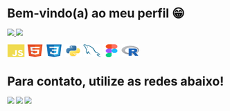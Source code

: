 # Bem-vindo(a) ao meu perfil 😁

<div>
    <a href="https://github.com/GaryRainer">
    <img height=" 170em"
        src="https://github-readme-stats.vercel.app/api?username=GaryRainer&theme=tokyonight&hide_border=false&include_all_commits=false&count_private=false" />
    <img height="170em"
        src="https://github-readme-stats.vercel.app/api/top-langs/?username=GaryRainer&theme=tokyonight&hide_border=false&include_all_commits=false&count_private=false&layout=compact" />
    </a>
</div>

<div style="display: inline_block"><br>
    <img align="center" alt="JS" height="30" width="40"
        src="https://raw.githubusercontent.com/devicons/devicon/master/icons/javascript/javascript-plain.svg">
    <img align="center" alt="HTML" height="30" width="40"
        src="https://raw.githubusercontent.com/devicons/devicon/master/icons/html5/html5-original.svg">
    <img align="center" alt="CSS" height="30" width="40"
        src="https://raw.githubusercontent.com/devicons/devicon/master/icons/css3/css3-original.svg">
    <img align="center" alt="Python" height="30" width="40"
        src="https://raw.githubusercontent.com/devicons/devicon/master/icons/python/python-original.svg">
    <img align="center" alt="MySQL" height="30" width="40"
        src="https://raw.githubusercontent.com/devicons/devicon/master/icons/mysql/mysql-original.svg">
    <img align="center" alt="Figma" height="30" width="40"
        src="https://raw.githubusercontent.com/devicons/devicon/master/icons/figma/figma-original.svg">
    <img align="center" alt="R" height="30" width="40"
        src="https://raw.githubusercontent.com/devicons/devicon/master/icons/r/r-original.svg">
</div>

# Para contato, utilize as redes abaixo!

<div> 
  <a href="https://discord.gg/ZEHhTejS" target="_blank"><img src="https://img.shields.io/badge/Discord-7289DA?style=for-the-badge&logo=discord&logoColor=white" target="_blank"></a> 
  <a href="https://www.linkedin.com/in/garyrainercv" target="_blank"><img src="https://img.shields.io/badge/-LinkedIn-%230077B5?style=for-the-badge&logo=linkedin&logoColor=white" target="_blank"></a>
    <a href="https://wa.me/5583988044923" target="_blank"><img src="https://img.shields.io/badge/-Whatsapp-darkgreen?style=for-the-badge&logo=Whatsapp&logoColor=white" target="_blank"></a>
</d



